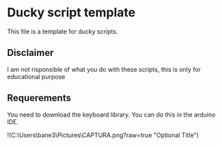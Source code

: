 # Ducky script template
This file is a template for ducky scripts.
## Disclaimer
I am not risponsible of what you do with these scripts, this is only for educational purpose
## Requerements
You need to download the keyboard library. You can do this in the arduino IDE.

!(C:\Users\bane3\Pictures\CAPTURA.png?raw=true "Optional Title")

